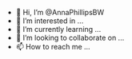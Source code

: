 - 👋 Hi, I’m @AnnaPhillipsBW
- 👀 I’m interested in ...
- 🌱 I’m currently learning ...
- 💞️ I’m looking to collaborate on ...
- 📫 How to reach me ...

<!---
AnnaPhillipsBW/AnnaPhillipsBW is a ✨ special ✨ repository because its `README.md` (this file) appears on your GitHub profile.
You can click the Preview link to take a look at your changes.
--->
